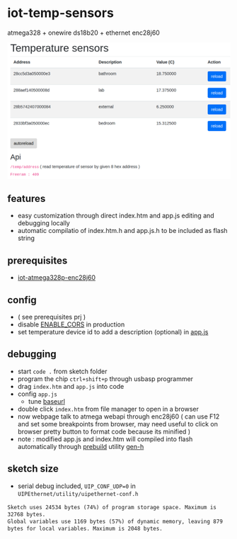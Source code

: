# iot-temp-sensors

atmega328 + onewire ds18b20 + ethernet enc28j60

![img](doc/Selection_003.png)

## features

- easy customization through direct index.htm and app.js editing and debugging locally
- automatic compilatio of index.htm.h and app.js.h to be included as flash string

## prerequisites

- [iot-atmega328p-enc28j60](https://github.com/devel0/iot-atmega328p-enc28j60/blob/master/README.md)

## config

- ( see prerequisites prj )
- disable [ENABLE_CORS](https://github.com/devel0/iot-temp-sensors/blob/432999ee57a9892da64955140d62139edcb04fc9/temp-sensors/temp-sensors.ino#L12) in production
- set temperature device id to add a description (optional) in [app.js](https://github.com/devel0/iot-temp-sensors/blob/432999ee57a9892da64955140d62139edcb04fc9/temp-sensors/app.js#L1-L12)

## debugging

- start `code .` from sketch folder
- program the chip `ctrl+shift+p` through usbasp programmer
- drag `index.htm` and `app.js` into code
- config `app.js`
  - tune [baseurl](https://github.com/devel0/iot-temp-sensors/blob/432999ee57a9892da64955140d62139edcb04fc9/temp-sensors/app.js#L20)
- double click `index.htm` from file manager to open in a browser
- now webpage talk to atmega webapi through enc28j60 ( can use F12 and set some breakpoints from browser, may need useful to click on browser pretty button to format code because its minified )
- note : modified app.js and index.htm will compiled into flash automatically through [prebuild](https://github.com/devel0/iot-temp-sensors/blob/432999ee57a9892da64955140d62139edcb04fc9/temp-sensors/.vscode/arduino.json#L6) utility [gen-h](https://github.com/devel0/iot-temp-sensors/blob/432999ee57a9892da64955140d62139edcb04fc9/temp-sensors/gen-h)

## sketch size

- serial debug included, `UIP_CONF_UDP=0` in `UIPEthernet/utility/uipethernet-conf.h`

```
Sketch uses 24534 bytes (74%) of program storage space. Maximum is 32768 bytes.
Global variables use 1169 bytes (57%) of dynamic memory, leaving 879 bytes for local variables. Maximum is 2048 bytes.
```
